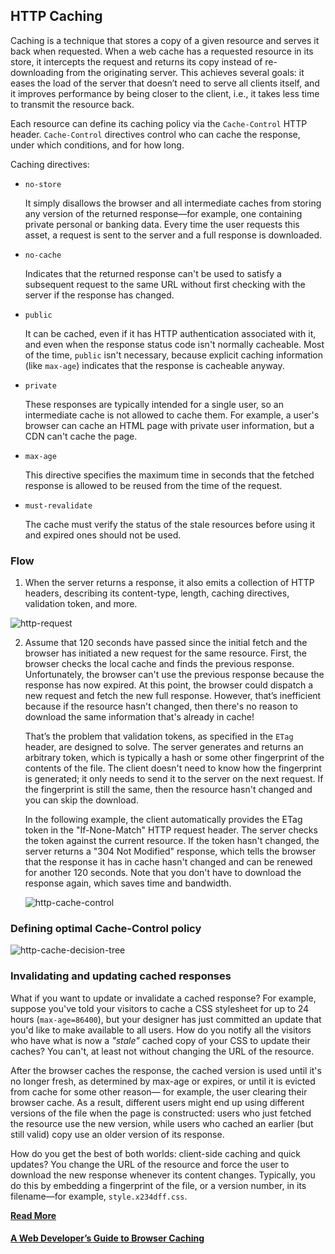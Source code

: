 ## HTTP Caching
Caching is a technique that stores a copy of a given resource and serves it back
when requested. When a web cache has a requested resource in its store, it
intercepts the request and returns its copy instead of re-downloading from
the originating server. This achieves several goals: it eases the load of
the server that doesn’t need to serve all clients itself, and it improves
performance by being closer to the client, i.e., it takes less time to
transmit the resource back.

Each resource can define its caching policy via the `Cache-Control` HTTP header. `Cache-Control` directives control who can cache the response, under which conditions, and for how long.

Caching directives:
* `no-store`

  It simply disallows the browser and all intermediate caches from storing any version of the returned response—for example, one containing private personal or banking data. Every time the user requests this asset, a request is sent to the server and a full response is downloaded.

* `no-cache`

  Indicates that the returned response can't be used to satisfy a subsequent request to the same URL without first checking with the server if the response has changed.

* `public`

  It can be cached, even if it has HTTP authentication associated with it, and even when the response status code isn't normally cacheable. Most of the time, `public` isn't necessary, because explicit caching information (like `max-age`) indicates that the response is cacheable anyway.

* `private`

  These responses are typically intended for a single user, so an intermediate cache is not allowed to cache them. For example, a user's browser can cache an HTML page with private user information, but a CDN can't cache the page.

* `max-age`

    This directive specifies the maximum time in seconds that the fetched response is allowed to be reused from the time of the request.

* `must-revalidate`

    The cache must verify the status of the stale resources before using it and expired ones should not be used.

### Flow
1. When the server returns a response, it also emits a collection of HTTP headers, describing its content-type, length, caching directives, validation token, and more.

  ![http-request](../images/http-request.png)

2. Assume that 120 seconds have passed since the initial fetch and the browser has initiated a new request for the same resource. First, the browser checks the local cache and finds the previous response. Unfortunately, the browser can't use the previous response because the response has now expired. At this point, the browser could dispatch a new request and fetch the new full response. However, that’s inefficient because if the resource hasn't changed, then there's no reason to download the same information that's already in cache!

    That’s the problem that validation tokens, as specified in the `ETag` header, are designed to solve. The server generates and returns an arbitrary token, which is typically a hash or some other fingerprint of the contents of the file. The client doesn't need to know how the fingerprint is generated; it only needs to send it to the server on the next request. If the fingerprint is still the same, then the resource hasn't changed and you can skip the download.

    In the following example, the client automatically provides the ETag token in the "If-None-Match" HTTP request header. The server checks the token against the current resource. If the token hasn't changed, the server returns a "304 Not Modified" response, which tells the browser that the response it has in cache hasn't changed and can be renewed for another 120 seconds. Note that you don't have to download the response again, which saves time and bandwidth.

    ![http-cache-control](../images/http-cache-control.png)

### Defining optimal Cache-Control policy

![http-cache-decision-tree](../images/http-cache-decision-tree.png)

### Invalidating and updating cached responses
What if you want to update or invalidate a cached response? For example, suppose you've told your visitors to cache a CSS stylesheet for up to 24 hours (`max-age=86400`), but your designer has just committed an update that you'd like to make available to all users. How do you notify all the visitors who have what is now a _"stale"_ cached copy of your CSS to update their caches? You can't, at least not without changing the URL of the resource.

After the browser caches the response, the cached version is used until it's no longer fresh, as determined by max-age or expires, or until it is evicted from cache for some other reason— for example, the user clearing their browser cache. As a result, different users might end up using different versions of the file when the page is constructed: users who just fetched the resource use the new version, while users who cached an earlier (but still valid) copy use an older version of its response.

How do you get the best of both worlds: client-side caching and quick updates? You change the URL of the resource and force the user to download the new response whenever its content changes. Typically, you do this by embedding a fingerprint of the file, or a version number, in its filename—for example, `style.x234dff.css`.

__[Read More](https://developers.google.com/web/fundamentals/performance/optimizing-content-efficiency/http-caching)__

#### [A Web Developer’s Guide to Browser Caching](https://medium.com/@codebyamir/a-web-developers-guide-to-browser-caching-cc41f3b73e7c)
